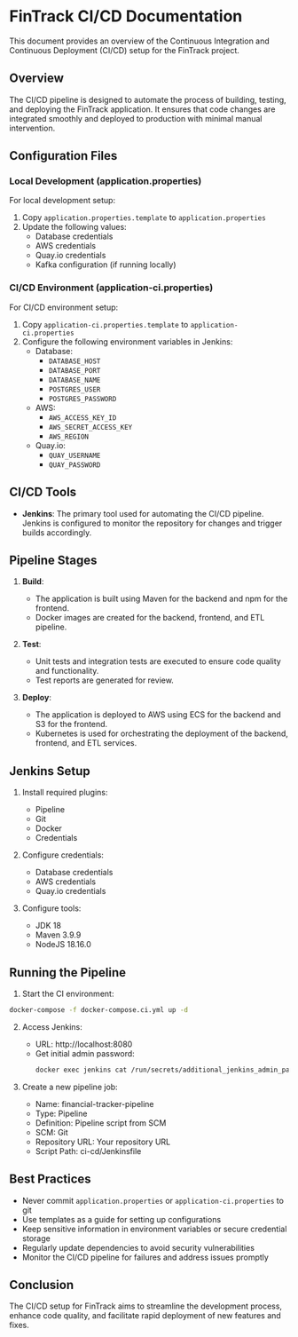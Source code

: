 # FinTrack CI/CD Documentation

This document provides an overview of the Continuous Integration and Continuous Deployment (CI/CD) setup for the FinTrack project.

## Overview

The CI/CD pipeline is designed to automate the process of building, testing, and deploying the FinTrack application. It ensures that code changes are integrated smoothly and deployed to production with minimal manual intervention.

## Configuration Files

### Local Development (application.properties)
For local development setup:
1. Copy `application.properties.template` to `application.properties`
2. Update the following values:
   - Database credentials
   - AWS credentials
   - Quay.io credentials
   - Kafka configuration (if running locally)

### CI/CD Environment (application-ci.properties)
For CI/CD environment setup:
1. Copy `application-ci.properties.template` to `application-ci.properties`
2. Configure the following environment variables in Jenkins:
   - Database:
     - `DATABASE_HOST`
     - `DATABASE_PORT`
     - `DATABASE_NAME`
     - `POSTGRES_USER`
     - `POSTGRES_PASSWORD`
   - AWS:
     - `AWS_ACCESS_KEY_ID`
     - `AWS_SECRET_ACCESS_KEY`
     - `AWS_REGION`
   - Quay.io:
     - `QUAY_USERNAME`
     - `QUAY_PASSWORD`

## CI/CD Tools

- **Jenkins**: The primary tool used for automating the CI/CD pipeline. Jenkins is configured to monitor the repository for changes and trigger builds accordingly.

## Pipeline Stages

1. **Build**: 
   - The application is built using Maven for the backend and npm for the frontend.
   - Docker images are created for the backend, frontend, and ETL pipeline.

2. **Test**: 
   - Unit tests and integration tests are executed to ensure code quality and functionality.
   - Test reports are generated for review.

3. **Deploy**: 
   - The application is deployed to AWS using ECS for the backend and S3 for the frontend.
   - Kubernetes is used for orchestrating the deployment of the backend, frontend, and ETL services.

## Jenkins Setup

1. Install required plugins:
   - Pipeline
   - Git
   - Docker
   - Credentials

2. Configure credentials:
   - Database credentials
   - AWS credentials
   - Quay.io credentials

3. Configure tools:
   - JDK 18
   - Maven 3.9.9
   - NodeJS 18.16.0

## Running the Pipeline

1. Start the CI environment:
```bash
docker-compose -f docker-compose.ci.yml up -d
```

2. Access Jenkins:
   - URL: http://localhost:8080
   - Get initial admin password:
     ```bash
     docker exec jenkins cat /run/secrets/additional_jenkins_admin_password
     ```

3. Create a new pipeline job:
   - Name: financial-tracker-pipeline
   - Type: Pipeline
   - Definition: Pipeline script from SCM
   - SCM: Git
   - Repository URL: Your repository URL
   - Script Path: ci-cd/Jenkinsfile

## Best Practices

- Never commit `application.properties` or `application-ci.properties` to git
- Use templates as a guide for setting up configurations
- Keep sensitive information in environment variables or secure credential storage
- Regularly update dependencies to avoid security vulnerabilities
- Monitor the CI/CD pipeline for failures and address issues promptly

## Conclusion

The CI/CD setup for FinTrack aims to streamline the development process, enhance code quality, and facilitate rapid deployment of new features and fixes.